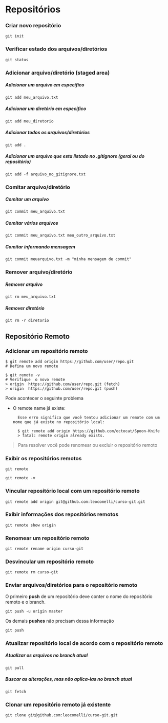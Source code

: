 # Repositórios

### Criar novo repositório

```GIT
git init
```

### Verificar estado dos arquivos/diretórios

```GIT
git status
```

### Adicionar arquivo/diretório (staged area)

##### Adicionar um arquivo em específico

```GIT
git add meu_arquivo.txt
```

##### Adicionar um diretório em específico

```GIT
git add meu_diretorio
```

##### Adicionar todos os arquivos/diretórios

```GIT	
git add .	
```

##### Adicionar um arquivo que esta listado no .gitignore (geral ou do repositório)

```GIT	
git add -f arquivo_no_gitignore.txt
```

### Comitar arquivo/diretório

##### Comitar um arquivo

```GIT	
git commit meu_arquivo.txt
```

##### Comitar vários arquivos

```GIT
git commit meu_arquivo.txt meu_outro_arquivo.txt
```

##### Comitar informando mensagem

```GIT
git commit meuarquivo.txt -m "minha mensagem de commit"
```

### Remover arquivo/diretório

##### Remover arquivo

```GIT
git rm meu_arquivo.txt
```

##### Remover diretório

```GIT
git rm -r diretorio
```

## Repositório Remoto

### Adicionar um repositório remoto
	$ git remote add origin https://github.com/user/repo.git
	# Defina um novo remote

	$ git remote -v
	# Verifique  o novo remote
	> origin  https://github.com/user/repo.git (fetch)
	> origin  https://github.com/user/repo.git (push)


Pode acontecer o seguinte problema

* O remote name já existe: 

		Esse erro significa que você tentou adicionar um remote com um nome que já existe no repositório local:

		$ git remote add origin https://github.com/octocat/Spoon-Knife
		> fatal: remote origin already exists.

> Para resolver você pode renomear ou excluir o repositório remoto

### Exibir os repositórios remotos

```GIT
git remote
```

```GIT	
git remote -v
```

### Vincular repositório local com um repositório remoto

```GIT
git remote add origin git@github.com:leocomelli/curso-git.git
```

### Exibir informações dos repositórios remotos

```GIT
git remote show origin
```

### Renomear um repositório remoto 

```GIT
git remote rename origin curso-git
```

### Desvincular um repositório remoto

```GIT	
git remote rm curso-git
```

### Enviar arquivos/diretórios para o repositório remoto

O primeiro **push** de um repositório deve conter o nome do repositório remoto e o branch.

```GIT
git push -u origin master
```

Os demais **pushes** não precisam dessa informação

```GIT
git push
```

### Atualizar repositório local de acordo com o repositório remoto

##### Atualizar os arquivos no branch atual

```GIT
git pull
```

##### Buscar as alterações, mas não aplica-las no branch atual

```GIT
git fetch
```

### Clonar um repositório remoto já existente

```GIT
git clone git@github.com:leocomelli/curso-git.git
```
